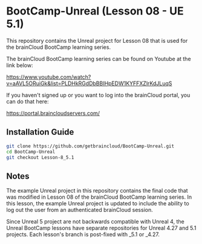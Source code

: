 # BootCamp-Unreal (Lesson 08 - UE 5.1)

This repository contains the Unreal project for Lesson 08 that is used for the brainCloud BootCamp learning series.

The brainCloud BootCamp learning series can be found on Youtube at the link below:

https://www.youtube.com/watch?v=aAVL5ORuiGk&list=PLDHkRGdDbBBIHpEDW1KYFFXZlrKdJLuqS


If you haven't signed up or you want to log into the brainCloud portal, you can do that here:

https://portal.braincloudservers.com/


## Installation Guide

```bash
git clone https://github.com/getbraincloud/BootCamp-Unreal.git
cd BootCamp-Unreal
git checkout Lesson-8_5.1
```

## Notes

The example Unreal project in this repository contains the final code that was modified in Lesson 08 of the brainCloud BootCamp learning series. In this lesson, the example Unreal project is updated to include the ability to log out the user from an authenticated brainCloud session.

Since Unreal 5 project are not backwards compatible with Unreal 4, the Unreal BootCamp lessons have separate repositories for Unreal 4.27 and 5.1 projects. Each lesson's branch is post-fixed with _5.1 or _4.27.
